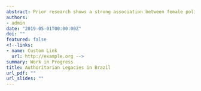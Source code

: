 ```yaml
---
abstract: Prior research shows a strong association between female politicians and the adoption of policies that support women’s interests. However, such evi- dence rests too heavily on observational data, as well as natural experiments that we should not necessarily generalize to broader electoral contexts. This paper examines the hypothesis that female politicians increase the provi- sion of public goods to women’s constituencies. It also tests whether female politicians lead more women to seek office in subsequent elections. Inves- tigating close elections between male and female candidates in Brazilian municipalities, I find that the election of female mayors in competitive elec- tions has no causal effect on the provision of public goods (policy) or the number of female candidacies (politics). This evidence contrasts with ev- idence from India, suggesting the need for more research to uncover the mechanisms underlying the policy preferences of female politicians and as- sociated consequences for women in the spheres of public good provision and women’s political participation.
authors:
- admin
date: "2019-05-01T00:00:00Z"
doi: ""
featured: false
<!--links:
- name: Custom Link
  url: http://example.org -->
summary: Work in Progress
title: Authoritarian Legacies in Brazil
url_pdf: ""
url_slides: ""
---
```


